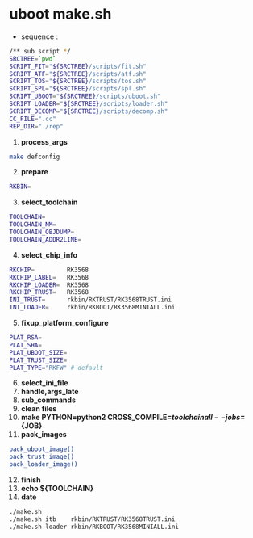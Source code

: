 # uboot make.sh 

- sequence :   
```bash
/** sub script */
SRCTREE=`pwd`
SCRIPT_FIT="${SRCTREE}/scripts/fit.sh"
SCRIPT_ATF="${SRCTREE}/scripts/atf.sh"
SCRIPT_TOS="${SRCTREE}/scripts/tos.sh"
SCRIPT_SPL="${SRCTREE}/scripts/spl.sh"
SCRIPT_UBOOT="${SRCTREE}/scripts/uboot.sh"
SCRIPT_LOADER="${SRCTREE}/scripts/loader.sh"
SCRIPT_DECOMP="${SRCTREE}/scripts/decomp.sh"
CC_FILE=".cc"
REP_DIR="./rep"
```
  01. **process_args**  
```bash
make defconfig
```
  02. **prepare**  
```bash
RKBIN=
```
  03. **select_toolchain**  
```bash
TOOLCHAIN=
TOOLCHAIN_NM=
TOOLCHAIN_OBJDUMP=
TOOLCHAIN_ADDR2LINE=
```
  04. **select_chip_info**  
```bash
RKCHIP=			RK3568
RKCHIP_LABEL=	RK3568	
RKCHIP_LOADER=	RK3568
RKCHIP_TRUST=	RK3568
INI_TRUST=		rkbin/RKTRUST/RK3568TRUST.ini
INI_LOADER=		rkbin/RKBOOT/RK3568MINIALL.ini
```
  05. **fixup_platform_configure**  
```bash
PLAT_RSA=
PLAT_SHA=
PLAT_UBOOT_SIZE=
PLAT_TRUST_SIZE=
PLAT_TYPE="RKFW" # default
```
  06. **select_ini_file**  
  07. **handle,args_late**  
  08. **sub_commands**  
  09. **clean files**  
  10. **make PYTHON=python2 CROSS_COMPILE=${toolchain} all --jobs=${JOB}**  
  11. **pack_images**  
```bash
pack_uboot_image()
pack_trust_image()
pack_loader_image()
```
  12. **finish**  
  13. **echo ${TOOLCHAIN}**  
  14. **date**  
 
 ```bash
./make.sh
./make.sh itb 	 rkbin/RKTRUST/RK3568TRUST.ini
./make.sh loader rkbin/RKBOOT/RK3568MINIALL.ini
 ```
